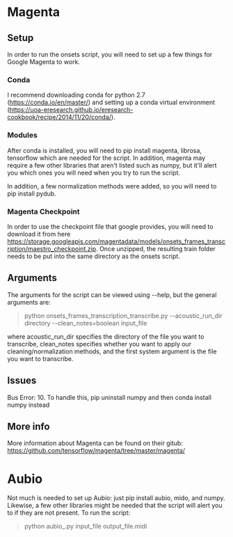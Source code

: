 # Magenta

## Setup

In order to run the onsets script, you will need to set up a few things for Google Magenta to work. 

### Conda

I recommend downloading conda for python 2.7 (https://conda.io/en/master/) and setting up a conda virtual environment (https://uoa-eresearch.github.io/eresearch-cookbook/recipe/2014/11/20/conda/).

### Modules

After conda is installed, you will need to pip install magenta, librosa, tensorflow which are needed for the script. In addition, magenta may require a few other libraries that aren't listed such as numpy, but it'll alert you which ones you will need when you try to run the script. 

In addition, a few normalization methods were added, so you will need to pip install pydub. 

### Magenta Checkpoint

In order to use the checkpoint file that google provides, you will need to download it from here https://storage.googleapis.com/magentadata/models/onsets_frames_transcription/maestro_checkpoint.zip. Once unzipped, the resulting train folder needs to be put into the same directory as the onsets script.

## Arguments

The arguments for the script can be viewed using --help, but the general arguments are: 

<blockquote> python onsets_frames_transcription_transcribe.py --acoustic_run_dir directory --clean_notes=boolean input_file </blockquote>

where acoustic_run_dir specifies the directory of the file you want to transcribe, clean_notes specifies whether you want to apply our cleaning/normalization methods, and the first system argument is the file you want to transcribe. 

## Issues

Bus Error: 10. To handle this, pip uninstall numpy and then conda install numpy instead

## More info

More information about Magenta can be found on their gitub: https://github.com/tensorflow/magenta/tree/master/magenta/

# Aubio

Not much is needed to set up Aubio: just pip install aubio, mido, and numpy. Likewise, a few other libraries might be needed that the script will alert you to if they are not present. To run the script: 

<blockquote> python aubio_.py input_file output_file.midi </blockquote> 
